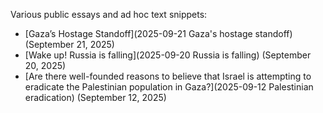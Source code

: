 Various public essays and ad hoc text snippets:
- [Gaza’s Hostage Standoff](2025-09-21 Gaza's hostage standoff) (September 21, 2025)
- [Wake up! Russia is falling](2025-09-20 Russia is falling) (September 20, 2025)
- [Are there well-founded reasons to believe that Israel is attempting to eradicate the Palestinian population in Gaza?](2025-09-12 Palestinian eradication) (September 12, 2025)
